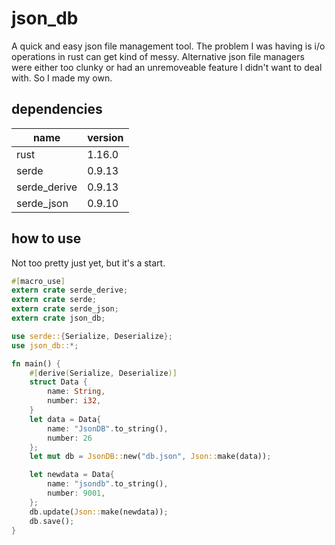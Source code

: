 # json\_db

A quick and easy json file management tool. The problem I was having is i/o operations in rust can get kind of messy. Alternative json file managers were either too clunky or had an unremoveable feature I didn't want to deal with. So I made my own.

## dependencies

| name | version |
|------|---------|
| rust | 1.16.0 |
| serde | 0.9.13 |
| serde\_derive | 0.9.13 |
| serde\_json | 0.9.10 |

## how to use

Not too pretty just yet, but it's a start.

```rust
#[macro_use]
extern crate serde_derive;
extern crate serde;
extern crate serde_json;
extern crate json_db;

use serde::{Serialize, Deserialize};
use json_db::*;

fn main() {
    #[derive(Serialize, Deserialize)]
    struct Data {
        name: String,
        number: i32,
    }
    let data = Data{
        name: "JsonDB".to_string(),
        number: 26
    };
    let mut db = JsonDB::new("db.json", Json::make(data));

    let newdata = Data{
        name: "jsondb".to_string(),
        number: 9001,
    };
    db.update(Json::make(newdata));
    db.save();
}
```
